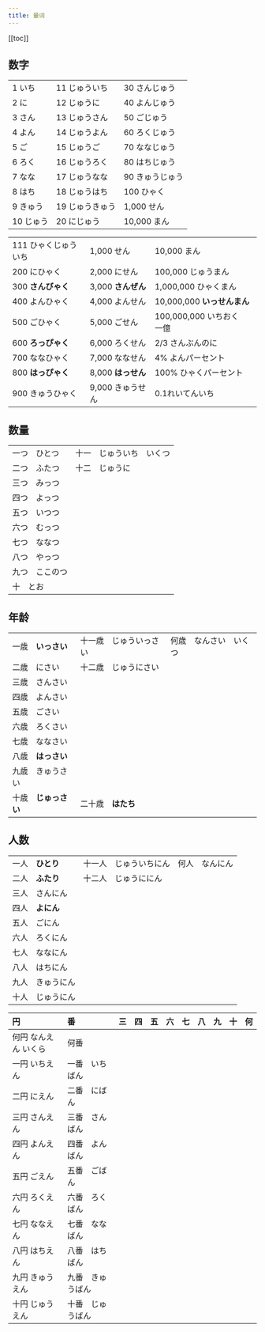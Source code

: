 ```yaml
---
title: 量词
---
```


[[toc]]

## 数字


||||
|:---|:---|:---|
|1 いち|11 じゅういち|30 さんじゅう|
|2 に|12 じゅうに|40 よんじゅう|
|3 さん|13 じゅうさん|50 ごじゅう|
|4 よん|14 じゅうよん|60 ろくじゅう|
|5 ご|15 じゅうご|70 ななじゅう|
|6 ろく|16 じゅうろく|80 はちじゅう|
|7 なな|17 じゅうなな|90 きゅうじゅう|
|8 はち|18 じゅうはち|100 ひゃく|
|9 きゅう|19 じゅうきゅう|1,000 せん|
|10 じゅう|20 にじゅう|10,000 まん|


||||
|:---|:---|:---|
|111 ひゃくじゅういち|1,000 せん |10,000 まん|
|200 にひゃく|2,000 にせん|100,000 じゅうまん|
|300 **さんびゃく**|3,000 **さんぜん**|1,000,000 ひゃくまん|
|400 よんひゃく|4,000 よんせん|10,000,000 **いっせんまん**|
|500 ごひゃく|5,000 ごせん|100,000,000 いちおく　一億|
|600 **ろっぴゃく**|6,000 ろくせん|2/3 さんぶんのに|
|700 ななひゃく|7,000 ななせん|4% よんパーセント|
|800 **はっぴゃく**|8,000 **はっせん**|100% ひゃくパーセント |
|900 きゅうひゃく|9,000 きゅうせん|0.1れいてんいち|


## 数量



||||
|:---|:---|:---|
|一つ　ひとつ|十一　じゅういち|いくつ|
|二つ　ふたつ|十二　じゅうに||
|三つ　みっつ|||
|四つ　よっつ|||
|五つ　いつつ|||
|六つ　むっつ|||
|七つ　ななつ|||
|八つ　やっつ|||
|九つ　ここのつ|||
|十　とお|||

## 年龄

||||
|:---|:---|:---|
|一歳　**いっさい**|十一歳　じゅういっさい|何歳　なんさい　いくつ|
|二歳　にさい|十二歳　じゅうにさい||
|三歳　さんさい|||
|四歳　よんさい|||
|五歳　ごさい|||
|六歳　ろくさい|||
|七歳　ななさい|||
|八歳　**はっさい**|||
|九歳　きゅうさい|||
|十歳　**じゅっさい**|二十歳　**はたち**||


## 人数

||||
|:---|:---|:---|
|一人　**ひとり**|十一人　じゅういちにん|何人　なんにん|
|二人　**ふたり**|十二人　じゅうににん||
|三人　さんにん|||
|四人　**よにん**|||
|五人　ごにん|||
|六人　ろくにん|||
|七人　ななにん|||
|八人　はちにん|||
|九人　きゅうにん|||
|十人　じゅうにん|||




|円|番|三|四|五|六|七|八|九|十|何|
|:---|:---|:---|:---|:---|:---|:---|:---|:---|:---|:---|
|何円 なんえん いくら|何番|
|一円 いちえん|一番　いちばん|
|二円 にえん|二番　にばん|
|三円 さんえん|三番　さんばん|
|四円 よんえん|四番　よんばん|
|五円 ごえん|五番　ごばん|
|六円 ろくえん|六番　ろくばん|
|七円 ななえん|七番　ななばん|
|八円 はちえん|八番　はちばん|
|九円 きゅうえん|九番　きゅうばん|
|十円 じゅうえん|十番　じゅうばん|
